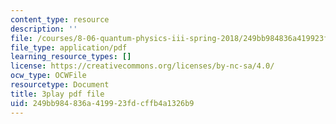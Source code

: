 ```yaml
---
content_type: resource
description: ''
file: /courses/8-06-quantum-physics-iii-spring-2018/249bb984836a419923fdcffb4a1326b9_gRlrh4lRapM.pdf
file_type: application/pdf
learning_resource_types: []
license: https://creativecommons.org/licenses/by-nc-sa/4.0/
ocw_type: OCWFile
resourcetype: Document
title: 3play pdf file
uid: 249bb984-836a-4199-23fd-cffb4a1326b9
---
```

